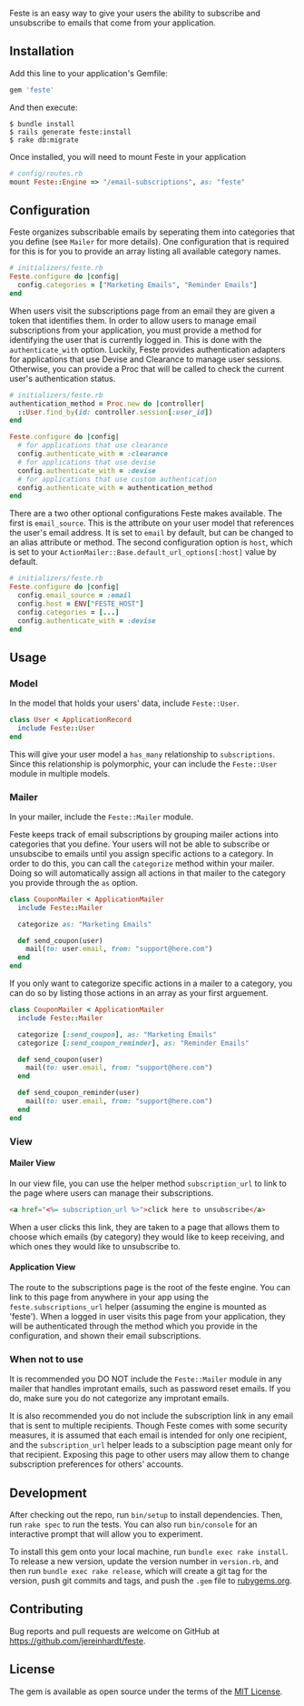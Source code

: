 Feste is an easy way to give your users the ability to subscribe and unsubscribe to emails that come from your application.

## Installation

Add this line to your application's Gemfile:

```ruby
gem 'feste'
```

And then execute:

    $ bundle install
    $ rails generate feste:install
    $ rake db:migrate

Once installed, you will need to mount Feste in your application

```ruby
# config/routes.rb
mount Feste::Engine => "/email-subscriptions", as: "feste"
```

## Configuration

Feste organizes subscribable emails by seperating them into categories that you define (see `Mailer` for more details).  One configuration that is required for this is for you to provide an array listing all available category names.

```ruby
# initializers/feste.rb
Feste.configure do |config|
  config.categories = ["Marketing Emails", "Reminder Emails"]
end
```
When users visit the subscriptions page from an email they are given a token that identifies them.  In order to allow users to manage email subscriptions from your application, you must provide a method for identifying the user that is currently logged in.  This is done with the `authenticate_with` option.  Luckily, Feste provides authentication adapters for applications that use Devise and Clearance to manage user sessions.  Otherwise, you can provide a Proc that will be called to check the current user's authentication status.

```ruby
# initializers/feste.rb
authentication_method = Proc.new do |controller|
  ::User.find_by(id: controller.session[:user_id])
end

Feste.configure do |config|
  # for applications that use clearance
  config.authenticate_with = :clearance
  # for applications that use devise
  config.authenticate_with = :devise
  # for applications that use custom authentication
  config.authenticate_with = authentication_method
end
```

There are a two other optional configurations Feste makes available.  The first is `email_source`.  This is the attribute on your user model that references the user's email address.  It is set to `email` by default, but can be changed to an alias attribute or method.  The second configuration option is `host`, which is set to your `ActionMailer::Base.default_url_options[:host]` value by default.

```ruby
# initializers/feste.rb
Feste.configure do |config|
  config.email_source = :email
  config.host = ENV["FESTE_HOST"]
  config.categories = [...]
  config.authenticate_with = :devise
end
```

## Usage

### Model

In the model that holds your users' data, include `Feste::User`.

```ruby
class User < ApplicationRecord
  include Feste::User
end
```

This will give your user model a `has_many` relationship to `subscriptions`.  Since this relationship is polymorphic, your can include the `Feste::User` module in multiple models.

### Mailer

In your mailer, include the `Feste::Mailer` module.

Feste keeps track of email subscriptions by grouping mailer actions into categories that you define.  Your users will not be able to subscribe or unsubscibe to emails until you assign specific actions to a category.  In order to do this, you can call the `categorize` method within your mailer.  Doing so will automatically assign all actions in that mailer to the category you provide through the `as` option.

```ruby
class CouponMailer < ApplicationMailer
  include Feste::Mailer

  categorize as: "Marketing Emails"

  def send_coupon(user)
    mail(to: user.email, from: "support@here.com")
  end
end
```

If you only want to categorize specific actions in a mailer to a category, you can do so by listing those actions in an array as your first arguement.

```ruby
class CouponMailer < ApplicationMailer
  include Feste::Mailer

  categorize [:send_coupon], as: "Marketing Emails"
  categorize [:send_coupon_reminder], as: "Reminder Emails"

  def send_coupon(user)
    mail(to: user.email, from: "support@here.com")
  end

  def send_coupon_reminder(user)
    mail(to: user.email, from: "support@here.com")
  end
end
```

### View

#### Mailer View

In our view file, you can use the helper method `subscription_url` to link to the page where users can manage their subscriptions.

```html
<a href="<%= subscription_url %>">click here to unsubscribe</a> 
```

When a user clicks this link, they are taken to a page that allows them to choose which emails (by category) they would like to keep receiving, and which ones they would like to unsubscribe to. 

#### Application View

The route to the subscriptions page is the root of the feste engine.  You can link to this page from anywhere in your app using the `feste.subscriptions_url` helper (assuming the engine is mounted as 'feste').  When a logged in user visits this page from your application, they will be authenticated through the method which you provide in the configuration, and shown their email subscriptions.

### When not to use

It is recommended you DO NOT include the `Feste::Mailer` module in any mailer that handles improtant emails, such as password reset emails.  If you do, make sure you do not categorize any improtant emails.

It is also recommended you do not include the subscription link in any email that is sent to multiple recipients.  Though Feste comes with some security measures, it is assumed that each email is intended for only one recipient, and the `subscription_url` helper leads to a subsciption page meant only for that recipient.  Exposing this page to other users may allow them to change subscription preferences for others' accounts.

## Development

After checking out the repo, run `bin/setup` to install dependencies. Then, run `rake spec` to run the tests. You can also run `bin/console` for an interactive prompt that will allow you to experiment.

To install this gem onto your local machine, run `bundle exec rake install`. To release a new version, update the version number in `version.rb`, and then run `bundle exec rake release`, which will create a git tag for the version, push git commits and tags, and push the `.gem` file to [rubygems.org](https://rubygems.org).

## Contributing

Bug reports and pull requests are welcome on GitHub at https://github.com/jereinhardt/feste.


## License

The gem is available as open source under the terms of the [MIT License](http://opensource.org/licenses/MIT).

